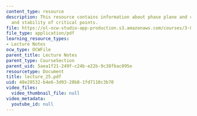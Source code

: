 ```yaml
---
content_type: resource
description: This resource contains information about phase plane and critical points
  and stability of critical points.
file: https://ol-ocw-studio-app-production.s3.amazonaws.com/courses/3-016-mathematics-for-materials-scientists-and-engineers-fall-2005/48e28532b4e63d9320b81fd7110c3b70_lecture_25.pdf
file_type: application/pdf
learning_resource_types:
- Lecture Notes
ocw_type: OCWFile
parent_title: Lecture Notes
parent_type: CourseSection
parent_uid: 5aea1f21-249f-c24b-e22b-9c38fbac095e
resourcetype: Document
title: lecture_25.pdf
uid: 48e28532-b4e6-3d93-20b8-1fd7110c3b70
video_files:
  video_thumbnail_file: null
video_metadata:
  youtube_id: null
---
```


